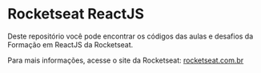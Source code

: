 # Rocketseat ReactJS

Deste repositório você pode encontrar os códigos das aulas e desafios da Formação em ReactJS da Rocketseat.

Para mais informações, acesse o site da Rocketseat: [rocketseat.com.br](https://rocketseat.com.br)
